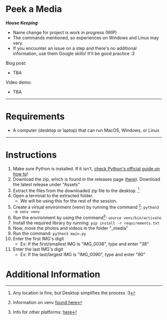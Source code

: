 # Peek a Media

***House Keeping***
- Name change for project is work in progress (WIP)
- The commands mentioned, so experiences on Windows and Linux may vary.
- If you encounter an issue on a step and there's no additional information, use them Google skills! It'll be good practice :3

Blog post: 
- TBA

Video demo:
- TBA
____
# Requirements
- A computer (desktop or laptop) that can run MacOS, Windows, or Linux

____
# Instructions

1. Make sure Python is installed. If it isn't, [check Python's official guide on how to](https://wiki.python.org/moin/BeginnersGuide/Download)!
1. Download the zip, which is found in the releases page ([here](https://github.com/SeikaHirori/checkAllPhotos/releases)). Download the latest release under "Assets"
1. Extract the files from the downloaded zip file to the desktop. [^1]
1. Open a terminal to the extracted folder.
    - We will be using this for the rest of the session.
1. Create a virtual environment (venv) by running the command [^2]:
    `python3 -m venv venv`
1. Run the environment by using the command[^3]:
    `source venv/bin/activate`
1. Install the required library by running:
    `pip install -r requirements.txt`
1. Now, move the photos and videos in the folder "_media"
1. Run the command:
    `python3 main.py`
1. Enter the first IMG's digit
    - Ex: If the first/smallest IMG is "IMG_0038", type and enter "38"
1. Enter the last IMG's digit
    - Ex: If the last/largest IMG is "IMG_0090", type and enter "90"

# Additional Information

[^1]: Any location is fine, but Desktop simplifies the process :3

[^2]: Information on venv [found here](https://docs.python.org/3/library/venv.html#creating-virtual-environments)

[^3]: Info for other platforms: [here](https://docs.python.org/3/library/venv.html#how-venvs-work)